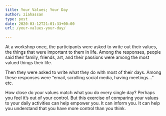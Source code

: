 ```yaml
---
title: Your Values; Your Day
author: ziahassan
type: post
date: 2020-03-12T21:01:33+00:00
url: /your-values-your-day/

---
```

At a workshop once, the participants were asked to write out their values, the things that were important to them in life. Among the responses, people said their family, friends, art, and their passions were among the most valued things their life.

Then they were asked to write what they do with most of their days. Among these responses were “email, scrolling social media, having meetings…” etc. 

How close do your values match what you do every single day? Perhaps you feel it’s out of your control. But this exercise of comparing your values to your daily activities can help empower you. It can inform you. It can help you understand that you have more control than you think.
